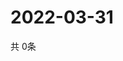 # 2022-03-31
  共 0条

  <!-- BEGIN -->
  <!-- 最后更新时间Thu Mar 31 2022 07:06:22 GMT+0000 (Coordinated Universal Time) -->
  
  <!-- END -->
  
  